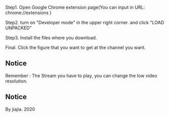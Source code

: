 Step1.
Open Google Chrome extension page(You can input in URL: chrome://extensions )

Step2.
turn on "Developer mode" in the upper right corner.
and click "LOAD UNPACKED"

Step3.
Install the files where you download.

Final.
Click the figure that you want to get at the channel you want.
## Notice ## 
Remember : The Stream you have to play, you can change the low video resolution.
## Notice ##

By jiajia. 2020
